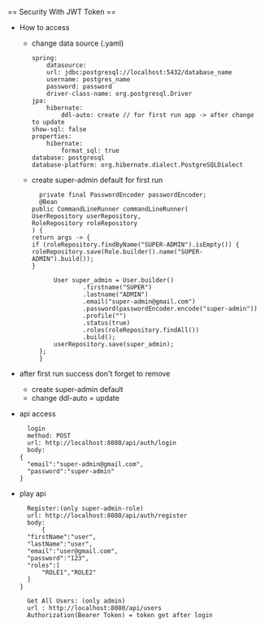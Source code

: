 == Security With JWT Token ==
- How to access
    - change data source (.yaml)
      ```agsl
      spring:
          datasource:
          url: jdbc:postgresql://localhost:5432/database_name
          username: postgres_name
          password: password
          driver-class-name: org.postgresql.Driver
      jpa:
          hibernate:
              ddl-auto: create // for first run app -> after change to update
      show-sql: false
      properties:
          hibernate:
              format_sql: true
      database: postgresql
      database-platform: org.hibernate.dialect.PostgreSQLDialect
      ```
    - create super-admin default for first run
      ```agsl
        private final PasswordEncoder passwordEncoder;
        @Bean
      public CommandLineRunner commandLineRunner(
      UserRepository userRepository,
      RoleRepository roleRepository
      ) {
      return args -> {
      if (roleRepository.findByName("SUPER-ADMIN").isEmpty()) {
      roleRepository.save(Role.builder().name("SUPER-ADMIN").build());
      }
    
            User super_admin = User.builder()
                    .firstname("SUPER")
                    .lastname("ADMIN")
                    .email("super-admin@gmail.com")
                    .password(passwordEncoder.encode("super-admin"))
                    .profile("")
                    .status(true)
                    .roles(roleRepository.findAll())
                    .build();
            userRepository.save(super_admin);
        };
        }
      ```
- after first run success don't forget to remove
  - create super-admin default
  - change ddl-auto = update

- api access
  ```agsl
    login
    method: POST
    url: http://localhost:8080/api/auth/login
    body:
  {
    "email":"super-admin@gmail.com",
    "password":"super-admin"
  }
  ```

- play api
  ```agsl
    Register:(only super-admin-role)
    url: http://localhost:8080/api/auth/register
    body:
        {
    "firstName":"user",
    "lastName":"user",
    "email":"user@gmail.com",
    "password":"123",
    "roles":[
        "ROLE1","ROLE2"
    ]
  }
  
    Get All Users: (only admin)
    url : http://localhost:8080/api/users
    Authorization(Bearer Token) = token get after login
  ```